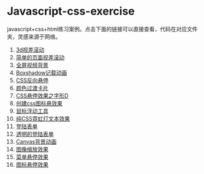 <!--
 * @Descripttion: 
 * @version: 
 * @Author: ZmSama
 * @Date: 2021-11-17 16:27:12
-->
# Javascript-css-exercise
javascript+css+html练习案例。点击下面的链接可以直接查看，代码在对应文件夹，灵感来源于网络。


1. [3d视差滚动](https://zmsama.github.io/Javascript-css-exercise/3d视差滚动)
2. [简单的页面视差滚动](https://zmsama.github.io/Javascript-css-exercise/简单的页面视差滚动)
3. [全屏视频背景](https://zmsama.github.io/Javascript-css-exercise/全屏视频背景)
4. [Boxshadow记载动画](https://zmsama.github.io/Javascript-css-exercise/Boxshadow加载动画)
5. [CSS反向悬停](https://zmsama.github.io/Javascript-css-exercise/CSS反向悬停)
6. [颜色过渡卡片](https://zmsama.github.io/Javascript-css-exercise/颜色过渡卡片)
7. [CSS悬停效果之字形D](https://zmsama.github.io/Javascript-css-exercise/CSS悬停效果之字形D)
8. [创建css图标悬效果](https://zmsama.github.io/Javascript-css-exercise/创建css图标悬效果)
9. [鼠标浮动工具](https://zmsama.github.io/Javascript-css-exercise/鼠标浮动工具)
10. [纯CSS霓虹灯文本效果](https://zmsama.github.io/Javascript-css-exercise/纯CSS霓虹灯文本效果)
11. [登陆表单](https://zmsama.github.io/Javascript-css-exercise/登陆表单)
12. [透明的登陆表单](https://zmsama.github.io/Javascript-css-exercise/透明的登陆表单)
13. [Canvas背景动画](https://zmsama.github.io/Javascript-css-exercise/Canvas背景动画)
14. [图像缩放效果](https://zmsama.github.io/Javascript-css-exercise/图像缩放效果)
15. [菜单悬停效果](https://zmsama.github.io/Javascript-css-exercise/菜单悬停效果)
16. [图标悬停效果](https://zmsama.github.io/Javascript-css-exercise/图标悬停效果)
